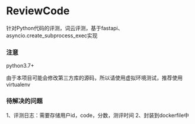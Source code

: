 # ReviewCode
针对Python代码的评测，词云评测，基于fastapi、asyncio.create_subprocess_exec实现

### 注意

python3.7+

由于本项目可能会修改第三方库的源码，所以请使用虚拟环境测试，推荐使用virtualenv

### 待解决的问题
1、评测日志：需要存储用户id，code，分数，测评时间
2、封装到dockerfile中